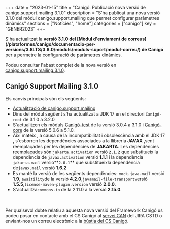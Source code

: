 +++
date = "2023-01-15"
title = "Canigó. Publicació nova versió de canigo.support.mailing 3.1.0"
description = "S'ha publicat una nova versió 3.1.0 del mòdul canigo.support.mailing que permet configurar paràmetres dinàmics"
sections = ["Notícies", "home"]
categories = ["canigo"]
key = "GENER2023"
+++

S'ha actualitzat la **versió 3.1.0 del [Mòdul d'enviament de correus]
(/plataformes/canigo/documentacio-per-versions/3.8LTS/3.8.0/moduls/moduls-suport/modul-correu/)
de Canigó** per a permetre la configuració de paràmetres dinàmics.

Podeu consultar l'abast complet de la nova versió en [canigo.support.mailing:3.1.0](/plataformes/canigo/documentacio-llibreries/canigo.support.mailing/3.1.0/).

## Canigó  Support Mailing 3.1.0

Els canvis principals són els següents:

- [Actualització de canigo.support.mailing](/noticies/2023-01-15-CAN-actualitzacio-canigo-mailing-3_1_0/)
- Dins del mòdul següent s'ha actualitzat a JDK 17 en el directori `Canigó-root` de 3.1.0 a 3.2.0
- S'actualitzen els mòduls  [Canigó-test](
  /plataformes/canigo/documentacio-llibreries/canigo.test/3.1.0/) de la versió 3.0.4 a 3.1.0
  i [Canigó-core](/plataformes/canigo/documentacio-llibreries/canigo.core/5.1.0/)
  de la versió 5.0.6 a 5.1.0.
- Així mateix , a causa de la incompatibilitat i obsolescència amb el JDK 17 , s'esborren les dependències
  associades a la llibreria **JAVAX** ,sent reemplaçades per les dependències de **JAKARTA**.
  Les dependències reemplaçades són:`jakarta.activation` versió **`2.1.2`** que substitueix la dependència de
  `javax.activation` versió **1.1.1** i la dependència `jakarta.mail` versió**`2.0.1`**
  que substitueixla dependència de`javax.mail` versió **1.6.2**
- Es manté la versió de les següents dependències: `mock.java.mail` versió **1.9**,
  `awaitility`de la versió  **4.2.0**,`javamail-file-transport`versió **1.5.5**,`license-maven-plugin.version`
  versió **2.0.0**.
- S'actualitza`commons.io` de la 2.11.0 a la versió **2.15.0**.

<br/><br/>
Per qualsevol dubte relatiu a aquesta nova versió del Framework Canigó us podeu posar en contacte amb el CS Canigó
al [servei CAN](https://cstd.ctti.gencat.cat/jiracstd/projects/CAN) del JIRA CSTD o enviant-nos un correu electrònic
a la [bústia del CS Canigó](mailto:oficina-tecnica.canigo.ctti@gencat.cat).